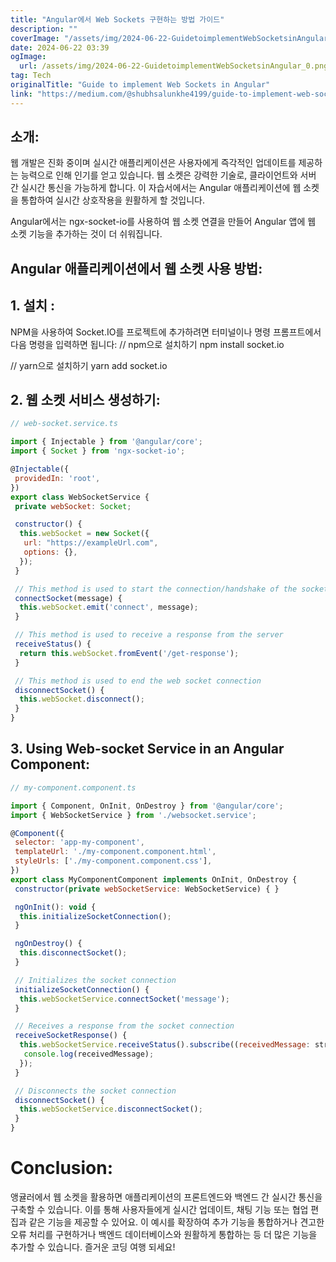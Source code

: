 ```yaml
---
title: "Angular에서 Web Sockets 구현하는 방법 가이드"
description: ""
coverImage: "/assets/img/2024-06-22-GuidetoimplementWebSocketsinAngular_0.png"
date: 2024-06-22 03:39
ogImage: 
  url: /assets/img/2024-06-22-GuidetoimplementWebSocketsinAngular_0.png
tag: Tech
originalTitle: "Guide to implement Web Sockets in Angular"
link: "https://medium.com/@shubhsalunkhe4199/guide-to-implement-web-sockets-in-angular-d8ce2b01abd4"
---
```



## 소개:

웹 개발은 진화 중이며 실시간 애플리케이션은 사용자에게 즉각적인 업데이트를 제공하는 능력으로 인해 인기를 얻고 있습니다. 웹 소켓은 강력한 기술로, 클라이언트와 서버 간 실시간 통신을 가능하게 합니다. 이 자습서에서는 Angular 애플리케이션에 웹 소켓을 통합하여 실시간 상호작용을 원활하게 할 것입니다.

Angular에서는 ngx-socket-io를 사용하여 웹 소켓 연결을 만들어 Angular 앱에 웹 소켓 기능을 추가하는 것이 더 쉬워집니다.

## Angular 애플리케이션에서 웹 소켓 사용 방법:

<div class="content-ad"></div>

## 1. 설치 :

NPM을 사용하여 Socket.IO를 프로젝트에 추가하려면 터미널이나 명령 프롬프트에서 다음 명령을 입력하면 됩니다:
// npm으로 설치하기
npm install socket.io

// yarn으로 설치하기
yarn add socket.io

## 2. 웹 소켓 서비스 생성하기:

<div class="content-ad"></div>

```js
// web-socket.service.ts

import { Injectable } from '@angular/core';
import { Socket } from 'ngx-socket-io';

@Injectable({
 providedIn: 'root',
})
export class WebSocketService {
 private webSocket: Socket;

 constructor() {
  this.webSocket = new Socket({
   url: "https://exampleUrl.com",
   options: {},
  });
 }

 // This method is used to start the connection/handshake of the socket with the server
 connectSocket(message) {
  this.webSocket.emit('connect', message);
 }

 // This method is used to receive a response from the server
 receiveStatus() {
  return this.webSocket.fromEvent('/get-response');
 }

 // This method is used to end the web socket connection
 disconnectSocket() {
  this.webSocket.disconnect();
 }
}
```

## 3. Using Web-socket Service in an Angular Component:

```js
// my-component.component.ts

import { Component, OnInit, OnDestroy } from '@angular/core';
import { WebSocketService } from './websocket.service';

@Component({
 selector: 'app-my-component',
 templateUrl: './my-component.component.html',
 styleUrls: ['./my-component.component.css'],
})
export class MyComponentComponent implements OnInit, OnDestroy {
 constructor(private webSocketService: WebSocketService) { }

 ngOnInit(): void {
  this.initializeSocketConnection();
 }

 ngOnDestroy() {
  this.disconnectSocket();
 }

 // Initializes the socket connection
 initializeSocketConnection() {
  this.webSocketService.connectSocket('message');
 }

 // Receives a response from the socket connection
 receiveSocketResponse() {
  this.webSocketService.receiveStatus().subscribe((receivedMessage: string) => {
   console.log(receivedMessage);
  });
 }

 // Disconnects the socket connection
 disconnectSocket() {
  this.webSocketService.disconnectSocket();
 }
}
```

# Conclusion:

<div class="content-ad"></div>

앵귤러에서 웹 소켓을 활용하면 애플리케이션의 프론트엔드와 백엔드 간 실시간 통신을 구축할 수 있습니다. 이를 통해 사용자들에게 실시간 업데이트, 채팅 기능 또는 협업 편집과 같은 기능을 제공할 수 있어요.
이 예시를 확장하여 추가 기능을 통합하거나 견고한 오류 처리를 구현하거나 백엔드 데이터베이스와 원활하게 통합하는 등 더 많은 기능을 추가할 수 있습니다. 즐거운 코딩 여행 되세요!